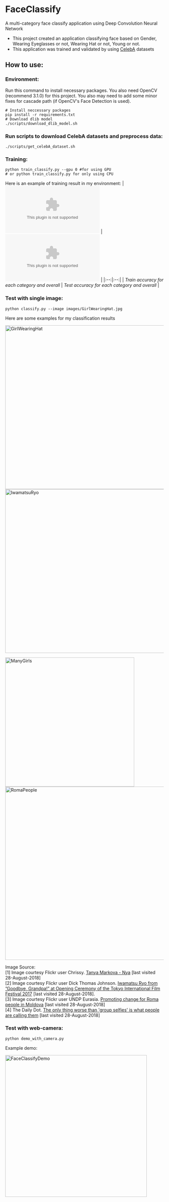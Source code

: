 # FaceClassify 
A multi-category face classify application using Deep Convolution Neural Network
* This project created an application classifying face based on Gender, Wearing Eyeglasses or not, Wearing Hat or not, Young or not. 
* This application was trained and validated by using [CelebA](http://mmlab.ie.cuhk.edu.hk/projects/CelebA.html) datasets 

## How to use:
### Environment: 
Run this command to install necessary packages. You also need OpenCV (recommend 3.1.0) for this project. You also may need to add some minor fixes for cascade path (if OpenCV's Face Detection is used).
```
# Install neccessary packages
pip install -r requirements.txt
# Download dlib model
./scripts/download_dlib_model.sh
```

### Run scripts to download CelebA datasets and preprocess data:
```
./scripts/get_celebA_dataset.sh
```

### Training:
```
python train_classify.py --gpu 0 #for using GPU
# or python train_classify.py for only using CPU
```
Here is an example of training result in my environment:
| ![train_accuracy.eps](https://github.com/epsilonkei/FaceClassify/blob/master/TrainLog/example/train_accuracy.eps) | ![test_accuracy.eps](https://github.com/epsilonkei/FaceClassify/blob/master/TrainLog/example/test_accuracy.eps) |
|:--:|:--:|
| *Train accuracy for each category and overall* | *Test accuracy for each category and overall* |

### Test with single image:
```
python classify.py --image images/GirlWearingHat.jpg
```
Here are some examples for my classification results
<p float="left">
  <img src="https://github.com/epsilonkei/FaceClassify/blob/master/images/GirlWearingHat_result.jpg" alt="GirlWearingHat"
  width="whatever" height=520>
  <img src="https://github.com/epsilonkei/FaceClassify/blob/master/images/IwamatsuRyo_result.jpg" alt="IwamatsuRyo"
  width="whatever" height=520>
</p>

<p float="left">
  <img src="https://github.com/epsilonkei/FaceClassify/blob/master/images/ManyGirls_result.jpg" alt="ManyGirls"
  width="whatever" height=410>
  <img src="https://github.com/epsilonkei/FaceClassify/blob/master/images/RomaPeople_result.jpg" alt="RomaPeople"
  width="whatever" height=550>
</p>

Image Source: <br />
[1] Image courtesy Flickr user Chrissy. [Tanya Markova - Nya](https://www.flickr.com/photos/nyamarkova/21606324236) [last visited 28-August-2018] <br />
[2] Image courtesy Flickr user Dick Thomas Johnson. [Iwamatsu Ryo from ”Goodbye, Grandpa!” at Opening Ceremony of the Tokyo International Film Festival 2017](https://www.flickr.com/photos/31029865@N06/40202661051) [last visited 28-August-2018].<br />
[3] Image courtesy Flickr user UNDP Eurasia. [Promoting change for Roma people in Moldova](https://www.flickr.com/photos/undpeurasia/30698588843) [last visited 28-August-2018]<br />
[4] The Daily Dot. [The only thing worse than 'group selfies' is what people are calling them](https://www.dailydot.com/irl/photo-selfie-usie-distinction/) [last visited 28-August-2018]<br />
### Test with web-camera:
```
python demo_with_camera.py
```
 Example demo:
 
<img src="https://github.com/epsilonkei/FaceClassify/blob/master/images/FaceClassifyDemo.gif" alt="FaceClassifyDemo"
  width="whatever" height=450> 
